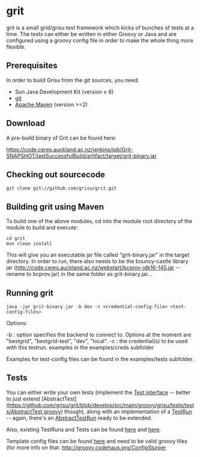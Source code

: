 grit
===

grit is a small grid/grisu test framework which kicks of bunches of tests at a time. The tests can either be written in either Groovy or Java and are configured using a groovy config file in order to make the whole thing more flexible.

Prerequisites
--------------------

In order to build Grisu from the git sources, you need: 

- Sun Java Development Kit (version ≥ 6)
- [git](http://git-scm.com) 
- [Apache Maven](http://maven.apache.org) (version >=2)

Download
----------

A pre-build binary of Grit can be found here:

https://code.ceres.auckland.ac.nz/jenkins/job/Grit-SNAPSHOT/lastSuccessfulBuild/artifact/target/grit-binary.jar

Checking out sourcecode
-------------------------------------

 `git clone git://github.com/grisu/grit.git`

Building grit using Maven
------------------------------------------

To build one of the above modules, cd into the module root directory of the module to build and execute: 

    cd grit
    mvn clean install
    
This will give you an executable jar file called "grit-binary.jar" in the target directory. In order to run, there also needs to be the bouncy-castle library jar (http://code.ceres.auckland.ac.nz/webstart/bcprov-jdk16-145.jar -- rename to bcprov.jar) in the same folder as grit-binary.jar...

Running grit
--------------------

`java -jar grit-binary.jar -b dev -c <credential-config-file> <test-config-files>`

Options:

 -b : option specifies the backend to connect to. Options at the moment are "bestgrid", "bestgrid-test", "dev", "local".
 -c : the credential(s) to be used with this testrun. examples in the examples/creds subfolder
 
Examples for test-config files can be found in the examples/tests subfolder.

Tests
---------

You can either write your own tests (implement the [Test interface](https://github.com/grisu/grit/blob/develop/src/main/groovy/grisu/tests/tests/Test.groovy) -- better to just extend [AbstractTest] (https://github.com/grisu/grit/blob/develop/src/main/groovy/grisu/tests/tests/AbstractTest.groovy) though), along with an implementation of a [TestRun](https://github.com/grisu/grit/blob/develop/src/main/groovy/grisu/tests/testRuns/TestRun.groovy) -- again, there's an [AbstractTestRun](https://github.com/grisu/grit/blob/develop/src/main/groovy/grisu/tests/testRuns/AbstractTestRun.groovy) ready to be extended.

Also, existing TestRuns and Tests can be found [here](https://github.com/grisu/grit/tree/develop/src/main/groovy/grisu/tests/testRuns) and [here](https://github.com/grisu/grit/tree/develop/src/main/groovy/grisu/tests/tests).

Template config files can be found [here](https://github.com/grisu/grit/tree/develop/test-templates) and need to be valid groovy files (for more info on that: http://groovy.codehaus.org/ConfigSlurper

